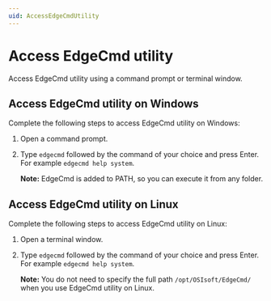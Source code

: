 ```yaml
---
uid: AccessEdgeCmdUtility
---
```


# Access EdgeCmd utility

Access EdgeCmd utility using a command prompt or terminal window.

## Access EdgeCmd utility on Windows

Complete the following steps to access EdgeCmd utility on Windows:

1. Open a command prompt.
2. Type `edgecmd` followed by the command of your choice and press Enter.<br> For example `edgecmd help system`.

   **Note:** EdgeCmd is added to PATH, so you can execute it from any folder.

   <!-- Mark Bishop 9/16: Not sure if I encountered a bug, but I ran through install and EdgeCmd DID NOT automatically get added to PATH. I had to either run from the install path or manually add the install path to PATH. -->

## Access EdgeCmd utility on Linux

Complete the following steps to access EdgeCmd utility on Linux:

1. Open a terminal window.
2. Type `edgecmd` followed by the command of your choice and press Enter.<br> For example `edgecmd help system`.

   **Note:** You do not need to specify the full path `/opt/OSIsoft/EdgeCmd/` when you use EdgeCmd utility on Linux.
